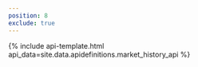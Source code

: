 ```yaml
---
position: 8
exclude: true
---
```

{% include api-template.html api_data=site.data.apidefinitions.market_history_api %}
